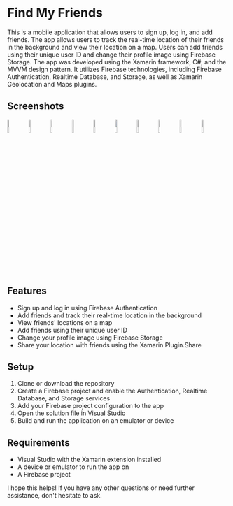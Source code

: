 <h1>Find My Friends</h1>
<p>This is a mobile application that allows users to sign up, log in, and add friends. The app allows users to track the real-time location of their friends in the background and view their location on a map. Users can add friends using their unique user ID and change their profile image using Firebase Storage. The app was developed using the Xamarin framework, C#, and the MVVM design pattern. It utilizes Firebase technologies, including Firebase Authentication, Realtime Database, and Storage, as well as Xamarin Geolocation and Maps plugins.</p>

<h2>Screenshots</h2>

<img src="https://user-images.githubusercontent.com/61024473/188276511-7aaac23a-abbd-4687-b58d-f4ac3d87c193.png" width="9%"></img>
<img src="https://user-images.githubusercontent.com/61024473/188276676-ba157f12-3665-49e1-8db3-1152168cb6a3.png" width="9%"></img>
<img src="https://user-images.githubusercontent.com/61024473/188276685-c74342d8-4c08-4020-b48f-ba2b5537b325.png" width="9%"></img>
<img src="https://user-images.githubusercontent.com/61024473/188276699-5e735872-d53e-41ee-aefe-641b4b9a996b.png" width="9%"></img> 
<img src="https://user-images.githubusercontent.com/61024473/188276697-38483225-0908-4788-92a3-9da9110b10b6.png" width="9%"></img>
<img src="https://user-images.githubusercontent.com/61024473/188277877-cc535c26-da7e-48cb-ae57-f9a42eaf3cac.gif" width="9%"></img>
<img src="https://user-images.githubusercontent.com/61024473/188277008-6095a938-032a-4ed7-8ee5-fa52139f54f8.png" width="9%"></img> 
<img src="https://user-images.githubusercontent.com/61024473/188277129-0f61a01a-7173-43d2-942d-5e31164844a7.png" width="9%"></img> 
<img src="https://user-images.githubusercontent.com/61024473/188277516-617cf5ed-efef-4c54-ac37-98eb57575573.gif" width="9%"></img> 
<img src="https://user-images.githubusercontent.com/61024473/188277693-cc2b029c-e9fc-4e80-a501-294fb60a8627.gif" width="9%"></img> 

<h2>Features</h2>
<ul>
  <li>Sign up and log in using Firebase Authentication</li>
  <li>Add friends and track their real-time location in the background</li>
  <li>View friends' locations on a map</li>
  <li>Add friends using their unique user ID</li>
  <li>Change your profile image using Firebase Storage</li>
  <li>Share your location with friends using the Xamarin Plugin.Share</li>
</ul>
<h2>Setup</h2>
<ol>
  <li>Clone or download the repository</li>
  <li>Create a Firebase project and enable the Authentication, Realtime Database, and Storage services</li>
  <li>Add your Firebase project configuration to the app</li>
  <li>Open the solution file in Visual Studio</li>
  <li>Build and run the application on an emulator or device</li>
</ol>
<h2>Requirements</h2>
<ul>
  <li>Visual Studio with the Xamarin extension installed</li>
  <li>A device or emulator to run the app on</li>
  <li>A Firebase project</li>
</ul>
<p>I hope this helps! If you have any other questions or need further assistance, don't hesitate to ask.</p>



